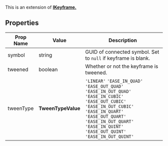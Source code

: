 This is an extension of **[IKeyframe.](/Documentation/Interfaces/IKeyframe.md)**

## Properties

| Prop Name | Value | Description |
| --------------------- | ------ | ------------------- |
| symbol | string | GUID of connected symbol. Set to `null` if keyframe is blank. |
| tweened | boolean | Whether or not the keyframe is tweened. |
| tweenType | **TweenTypeValue** | `'LINEAR'`  `'EASE_IN_QUAD'`  `'EASE_OUT_QUAD'`  `'EASE_IN_OUT_QUAD'`  `'EASE_IN_CUBIC'`  `'EASE_OUT_CUBIC'`  `'EASE_IN_OUT_CUBIC'` `'EASE_IN_QUART'`  `'EASE_OUT_QUART'`  `'EASE_IN_OUT_QUART'`  `'EASE_IN_QUINT'`  `'EASE_OUT_QUINT'`  `'EASE_IN_OUT_QUINT'` |
